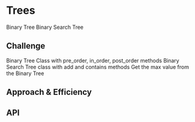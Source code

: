 # Trees

Binary Tree
Binary Search Tree

## Challenge

Binary Tree Class with pre_order, in_order, post_order methods
Binary Search Tree class with add and contains methods
Get the max value from the Binary Tree

## Approach & Efficiency
<!-- What approach did you take? Why? What is the Big O space/time for this approach? -->

## API
